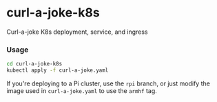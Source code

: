 # curl-a-joke-k8s
Curl-a-joke K8s deployment, service, and ingress
### Usage
``` bash
cd curl-a-joke-k8s
kubectl apply -f curl-a-joke.yaml
```

If you're deploying to a Pi cluster, use the `rpi` branch, or just modify the image used in `curl-a-joke.yaml` to use the `armhf` tag.
